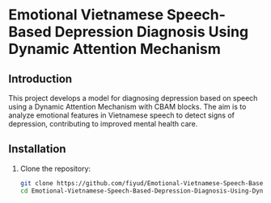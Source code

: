# Emotional Vietnamese Speech-Based Depression Diagnosis Using Dynamic Attention Mechanism

## Introduction
This project develops a model for diagnosing depression based on speech using a Dynamic Attention Mechanism with CBAM blocks. The aim is to analyze emotional features in Vietnamese speech to detect signs of depression, contributing to improved mental health care.


## Installation
1. Clone the repository:
   ```bash
   git clone https://github.com/fiyud/Emotional-Vietnamese-Speech-Based-Depression-Diagnosis-Using-Dynamic-Attention-Mechanism.git
   cd Emotional-Vietnamese-Speech-Based-Depression-Diagnosis-Using-Dynamic-Attention-Mechanism
